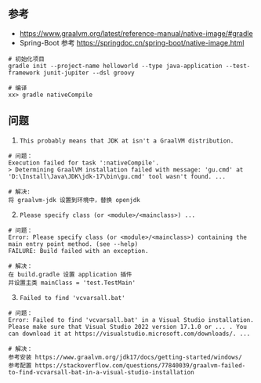 ## 参考
- https://www.graalvm.org/latest/reference-manual/native-image/#gradle
- Spring-Boot 参考 https://springdoc.cn/spring-boot/native-image.html
```shell
# 初始化项目
gradle init --project-name helloworld --type java-application --test-framework junit-jupiter --dsl groovy

# 编译
xx> gradle nativeCompile
```

## 问题
1. `This probably means that JDK at isn't a GraalVM distribution.`
```shell
# 问题：
Execution failed for task ':nativeCompile'.
> Determining GraalVM installation failed with message: 'gu.cmd' at 'D:\Install\Java\JDK\jdk-17\bin\gu.cmd' tool wasn't found. ...

# 解决:
将 graalvm-jdk 设置到环境中，替换 openjdk
```

2. `Please specify class (or <module>/<mainclass>) ...`
```shell
# 问题：
Error: Please specify class (or <module>/<mainclass>) containing the main entry point method. (see --help)
FAILURE: Build failed with an exception.

# 解决：
在 build.gradle 设置 application 插件
并设置主类 mainClass = 'test.TestMain'
```

3. `Failed to find 'vcvarsall.bat'`
```shell
# 问题：
Error: Failed to find 'vcvarsall.bat' in a Visual Studio installation.
Please make sure that Visual Studio 2022 version 17.1.0 or ... . You can download it at https://visualstudio.microsoft.com/downloads/. ...

# 解决：
参考安装 https://www.graalvm.org/jdk17/docs/getting-started/windows/
参考配置 https://stackoverflow.com/questions/77840039/graalvm-failed-to-find-vcvarsall-bat-in-a-visual-studio-installation
```